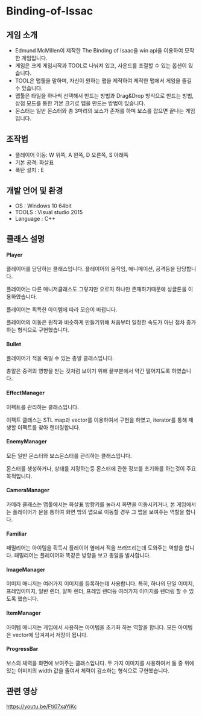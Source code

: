 # Binding-of-Issac
## 게임 소개
* Edmund McMillen이 제작한 The Binding of Isaac을 win api을 이용하여 모작한 게임입니다.
* 게임은 크게 게임시작과 TOOL로 나눠져 있고, 사운드를 조절할 수 있는 옵션이 있습니다.
* TOOL은 맵툴을 말하며, 자신이 원하는 맵을 제작하여 제작한 맵에서 게임을 즐길 수 있습니다.
* 맵툴은 타일을 하나씩 선택해서 만드는 방법과 Drag&Drop 방식으로 만드는 방법, 상점 모드를 통한 기본 크기로 맵을 만드는 방법이 있습니다.
* 몬스터는 일반 몬스터와 총 3마리의 보스가 존재를 하며 보스를 잡으면 끝나는 게임입니다.

## 조작법
* 플레이어 이동: W 위쪽, A 왼쪽, D 오른쪽, S 아래쪽
* 기본 공격: 화살표
* 폭탄 설치 : E

## 개발 언어 및 환경
- OS : Windows 10 64bit 
- TOOLS : Visual studio 2015
- Language : C++

## 클래스 설명
#### Player
플레이어를 담당하는 클래스입니다. 플레이어의 움직임, 애니메이션, 공격등을 담당합니다. 

플레이어는 다른 매니저클래스도 그렇지만 오로지 하나만 존재하기때문에 싱글톤을 이용하였습니다.

플레이어는 획득한 아이템에 따라 모습이 바뀝니다.

플레이어의 이동은 원작과 비슷하게 만들기위해 처음부터 일정한 속도가 아닌 점차 증가하는 형식으로 구현했습니다.

#### Bullet
플레이어가 적을 죽일 수 있는 총알 클래스입니다.

총알은 중력의 영향을 받는 것처럼 보이기 위해 끝부분에서 약간 떨어지도록 하였습니다.

#### EffectManager
이펙트를 관리하는 클래스입니다.

이펙트 클래스는 STL map과 vector를 이용하여서 구현을 하였고, iterator를 통해 재생할 이펙트를 찾아 렌더링합니다.

#### EnemyManager
모든 일반 몬스터와 보스몬스터를 관리하는 클래스입니다.

몬스터를 생성하거나, 상태를 지정하는등 몬스터에 관한 정보를 초기화를 하는것이 주요 목적입니다.

#### CameraManager
카메라 클래스는 맵툴에서는 화살표 방향키를 눌러서 화면을 이동시키거나, 본 게임에서는 플레이어가 문을 통하여 화면 밖의 맵으로 이동할 경우 그 맵을 보여주는 역할을 합니다.

#### Familiar
패밀리어는 아이템을 획득시 플레이어 옆에서 적을 쓰러뜨리는데 도와주는 역할을 합니다. 패밀리어는 플레이어와 똑같은 방향을 보고 총알을 발사합니다.

#### ImageManager
이미지 매니저는 여러가지 이미지를 등록하는데 사용합니다. 특히, 하나의 단일 이미지, 프레임이미지, 일반 렌더, 알파 렌더, 프레임 렌더등 여러가지 이미지를 렌더링 할 수 있도록 했습니다.

#### ItemManager
아이템 매니저는 게임에서 사용하는 아이템을 초기화 하는 역할을 합니다.
모든 아이템은 vector에 담겨져서 저장이 됩니다.

#### ProgressBar
보스의 체력을 화면에 보여주는 클래스입니다.
두 가지 이미지를 사용하여서 둘 중 위에 있는 이미지의 width 값을 줄여서 체력이 감소하는 형식으로 구현했습니다.

## 관련 영상
https://youtu.be/Fti07xaYiKc
